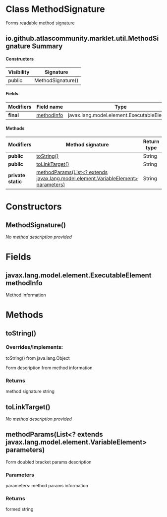 Class MethodSignature
=====================
Forms readable method signature

io.github.atlascommunity.marklet.util.MethodSignature Summary
-------
#### Constructors
| Visibility | Signature         |
| ---------- | ----------------- |
| public     | MethodSignature() |
#### Fields
| Modifiers | Field name                                                       | Type                                       |
| --------- | ---------------------------------------------------------------- | ------------------------------------------ |
| **final** | [methodInfo](#javaxlangmodelelementexecutableelement-methodinfo) | javax.lang.model.element.ExecutableElement |
#### Methods
| Modifiers          | Method signature                                                                                                                                                | Return type |
| ------------------ | --------------------------------------------------------------------------------------------------------------------------------------------------------------- | ----------- |
| **public**         | [toString()](#tostring)                                                                                                                                         | String      |
| **public**         | [toLinkTarget()](#tolinktarget)                                                                                                                                 | String      |
| **private static** | [methodParams(List<? extends javax.lang.model.element.VariableElement> parameters)](#methodparamslist?-extends-javaxlangmodelelementvariableelement-parameters) | String      |

Constructors
============
MethodSignature()
-----------------
*No method description provided*


Fields
======
javax.lang.model.element.ExecutableElement methodInfo
-----------------------------------------------------
Method information


Methods
=======
toString()
----------
### Overrides/Implements:
toString() from java.lang.Object

Form description from method information

### Returns

method signature string


toLinkTarget()
--------------
*No method description provided*


methodParams(List<? extends javax.lang.model.element.VariableElement> parameters)
---------------------------------------------------------------------------------
Form doubled bracket params description

### Parameters

parameters: method params information

### Returns

formed string


